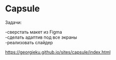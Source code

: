 # Capsule

Задачи:<br>

 -cверстать макет из Figma <br>
 -сделать адаптив под все экраны <br>
 -реализовать слайдер <br>

 https://georgieku.github.io/sites/capsule/index.html